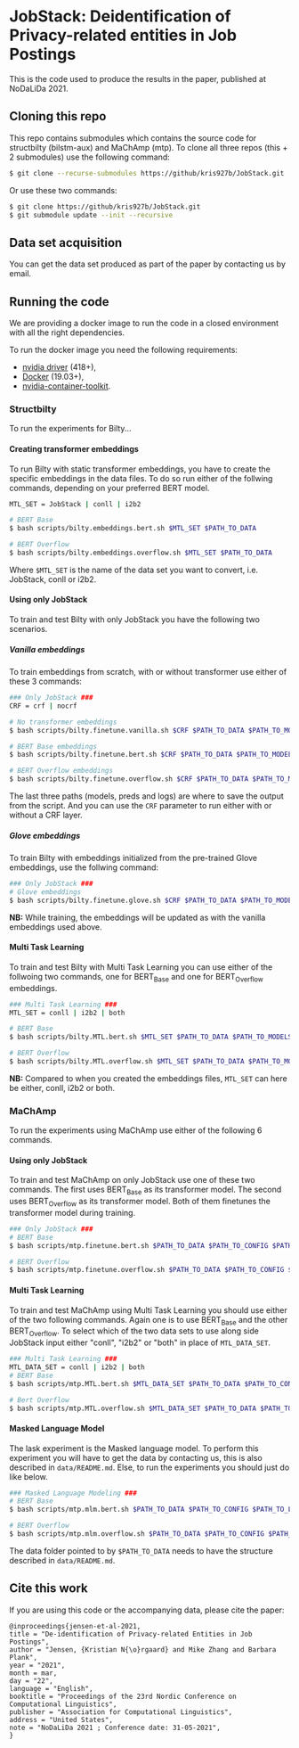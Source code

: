 # JobStack: Deidentification of Privacy-related entities in Job Postings

This is the code used to produce the results in the paper, published at NoDaLiDa 2021.

## Cloning this repo

This repo contains submodules which contains the source code for structbilty (bilstm-aux) and MaChAmp (mtp). 
To clone all three repos (this + 2 submodules) use the following command:

```bash
$ git clone --recurse-submodules https://github/kris927b/JobStack.git
```

Or use these two commands:

```bash
$ git clone https://github/kris927b/JobStack.git 
$ git submodule update --init --recursive
```

## Data set acquisition

You can get the data set produced as part of the paper by contacting us by email. 


## Running the code

We are providing a docker image to run the code in a closed environment with all the right dependencies. 

To run the docker image you need the following requirements:

  - [nvidia driver](https://docs.nvidia.com/cuda/cuda-installation-guide-linux/index.html#package-manager-installation) (418+), 
  - [Docker](https://docs.docker.com/install/linux/docker-ce/ubuntu/) (19.03+), 
  - [nvidia-container-toolkit](https://github.com/NVIDIA/nvidia-docker#quickstart).

### Structbilty

To run the experiments for Bilty...

#### Creating transformer embeddings

To run Bilty with static transformer embeddings, you have to create the specific embeddings in the data files. 
To do so run either of the follwing commands, depending on your preferred BERT model. 

```bash
MTL_SET = JobStack | conll | i2b2

# BERT Base
$ bash scripts/bilty.embeddings.bert.sh $MTL_SET $PATH_TO_DATA

# BERT Overflow
$ bash scripts/bilty.embeddings.overflow.sh $MTL_SET $PATH_TO_DATA
```

Where `$MTL_SET` is the name of the data set you want to convert, i.e. JobStack, conll or i2b2. 


#### Using only JobStack

To train and test Bilty with only JobStack you have the following two scenarios. 

##### Vanilla embeddings

To train embeddings from scratch, with or without transformer use either of these 3 commands:

```bash 
### Only JobStack ###
CRF = crf | nocrf

# No transformer embeddings
$ bash scripts/bilty.finetune.vanilla.sh $CRF $PATH_TO_DATA $PATH_TO_MODELS $PATH_TO_PREDS $PATH_TO_LOGS

# BERT Base embeddings
$ bash scripts/bilty.finetune.bert.sh $CRF $PATH_TO_DATA $PATH_TO_MODELS $PATH_TO_PREDS $PATH_TO_LOGS

# BERT Overflow embeddings
$ bash scripts/bilty.finetune.overflow.sh $CRF $PATH_TO_DATA $PATH_TO_MODELS $PATH_TO_PREDS $PATH_TO_LOGS
```

The last three paths (models, preds and logs) are where to save the output from the script.
And you can use the `CRF` parameter to run either with or without a CRF layer. 

##### Glove embeddings

To train Bilty with embeddings initialized from the pre-trained Glove embeddings, use the follwing command:

```bash
### Only JobStack ###
# Glove embeddings
$ bash scripts/bilty.finetune.glove.sh $CRF $PATH_TO_DATA $PATH_TO_MODELS $PATH_TO_PREDS $PATH_TO_LOGS
```

**NB:** While training, the embeddings will be updated as with the vanilla embeddings used above.


#### Multi Task Learning

To train and test Bilty with Multi Task Learning you can use either of the follwoing two commands, 
one for BERT<sub>Base</sub> and one for BERT<sub>Overflow</sub> embeddings.

```bash
### Multi Task Learning ###
MTL_SET = conll | i2b2 | both

# BERT Base
$ bash scripts/bilty.MTL.bert.sh $MTL_SET $PATH_TO_DATA $PATH_TO_MODELS $PATH_TO_PREDS $PATH_TO_LOGS

# BERT Overflow
$ bash scripts/bilty.MTL.overflow.sh $MTL_SET $PATH_TO_DATA $PATH_TO_MODELS $PATH_TO_PREDS $PATH_TO_LOGS
```

**NB:** Compared to when you created the embeddings files, `MTL_SET` can here be either, conll, i2b2 or both. 

### MaChAmp

To run the experiments using MaChAmp use either of the following 6 commands.

#### Using only JobStack

To train and test MaChAmp on only JobStack use one of these two commands. 
The first uses BERT<sub>Base</sub> as its transformer model. 
The second uses BERT<sub>Overflow</sub> as its transformer model. 
Both of them finetunes the transformer model during training.

```bash
### Only JobStack ###
# BERT Base
$ bash scripts/mtp.finetune.bert.sh $PATH_TO_DATA $PATH_TO_CONFIG $PATH_TO_LOGS 

# BERT Overflow
$ bash scripts/mtp.finetune.overflow.sh $PATH_TO_DATA $PATH_TO_CONFIG $PATH_TO_LOGS 
```

#### Multi Task Learning

To train and test MaChAmp using Multi Task Learning you should use either of the two following commands. 
Again one is to use BERT<sub>Base</sub> and the other BERT<sub>Overflow</sub>.
To select which of the two data sets to use along side JobStack input either "conll", "i2b2" or "both" in place of `MTL_DATA_SET`.

```bash
### Multi Task Learning ###
MTL_DATA_SET = conll | i2b2 | both
# BERT Base
$ bash scripts/mtp.MTL.bert.sh $MTL_DATA_SET $PATH_TO_DATA $PATH_TO_CONFIG $PATH_TO_LOGS 

# Bert Overflow
$ bash scripts/mtp.MTL.overflow.sh $MTL_DATA_SET $PATH_TO_DATA $PATH_TO_CONFIG $PATH_TO_LOGS 
```

#### Masked Language Model

The lask experiment is the Masked language model. To perform this experiment you will have to get the data by contacting us, this is also described in `data/README.md`.
Else, to run the experiments you should just do like below. 

```bash
### Masked Language Modeling ###
# BERT Base
$ bash scripts/mtp.mlm.bert.sh $PATH_TO_DATA $PATH_TO_CONFIG $PATH_TO_LOGS 

# BERT Overflow
$ bash scripts/mtp.mlm.overflow.sh $PATH_TO_DATA $PATH_TO_CONFIG $PATH_TO_LOGS 
```

The data folder pointed to by `$PATH_TO_DATA` needs to have the structure described in `data/README.md`. 

## Cite this work

If you are using this code or the accompanying data, please cite the paper:

```
@inproceedings{jensen-et-al-2021,
title = "De-identification of Privacy-related Entities in Job Postings",
author = "Jensen, {Kristian N{\o}rgaard} and Mike Zhang and Barbara Plank",
year = "2021",
month = mar,
day = "22",
language = "English",
booktitle = "Proceedings of the 23rd Nordic Conference on Computational Linguistics",
publisher = "Association for Computational Linguistics",
address = "United States",
note = "NoDaLiDa 2021 ; Conference date: 31-05-2021",
}
``` 
